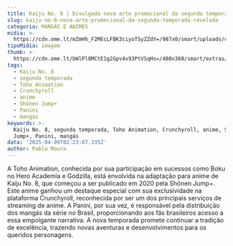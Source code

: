 ```yaml
---
title: Kaiju No. 8 | Divulgada nova arte promocional da segunda temporada
slug: kaiju-no-8-nova-arte-promocional-da-segunda-temporada-revelada
categoria: MANGÁS E ANIMES
midia: >-
  https://cdn.ome.lt/mZmHh_F2MEcLFBK3ciyoTSyZZdY=/987x0/smart/uploads/conteudo/fotos/Design_sem_nome_-_2025-04-08T215155.100.png
tipoMidia: imagem
thumb: >-
  https://cdn.ome.lt/bWlPl8MCtE1g2Gpv4x93PtVSqHs=/480x360/smart/extras/conteudos/Design_sem_nome_-_2025-04-08T215155.100.png
tags:
  - Kaiju No. 8
  - segunda temporada
  - Toho Animation
  - Crunchyroll
  - anime
  - Shōnen Jump+
  - Panini
  - mangás
keywords: >-
  Kaiju No. 8, segunda temporada, Toho Animation, Crunchyroll, anime, Shōnen
  Jump+, Panini, mangás
data: '2025-04-09T02:23:07.335Z'
author: Pablo Moura
---
```


A Toho Animation, conhecida por sua participação em sucessos como Boku no Hero Academia e Godzilla, está envolvida na adaptação para anime de Kaiju No. 8, que começou a ser publicado em 2020 pela Shōnen Jump+. Este anime ganhou um destaque especial com sua exclusividade na plataforma Crunchyroll, reconhecida por ser um dos principais serviços de streaming de anime. A Panini, por sua vez, é responsável pela distribuição dos mangás da série no Brasil, proporcionando aos fãs brasileiros acesso a essa empolgante narrativa. A nova temporada promete continuar a tradição de excelência, trazendo novas aventuras e desenvolvimentos para os queridos personagens.
